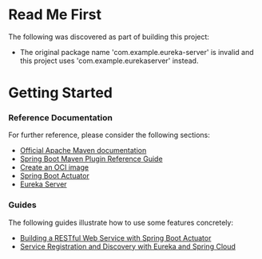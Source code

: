 # Read Me First
The following was discovered as part of building this project:

* The original package name 'com.example.eureka-server' is invalid and this project uses 'com.example.eurekaserver' instead.

# Getting Started

### Reference Documentation
For further reference, please consider the following sections:

* [Official Apache Maven documentation](https://maven.apache.org/guides/index.html)
* [Spring Boot Maven Plugin Reference Guide](https://docs.spring.io/spring-boot/docs/3.1.5/maven-plugin/reference/html/)
* [Create an OCI image](https://docs.spring.io/spring-boot/docs/3.1.5/maven-plugin/reference/html/#build-image)
* [Spring Boot Actuator](https://docs.spring.io/spring-boot/docs/3.1.5/reference/htmlsingle/index.html#actuator)
* [Eureka Server](https://docs.spring.io/spring-cloud-netflix/docs/current/reference/html/#spring-cloud-eureka-server)

### Guides
The following guides illustrate how to use some features concretely:

* [Building a RESTful Web Service with Spring Boot Actuator](https://spring.io/guides/gs/actuator-service/)
* [Service Registration and Discovery with Eureka and Spring Cloud](https://spring.io/guides/gs/service-registration-and-discovery/)

